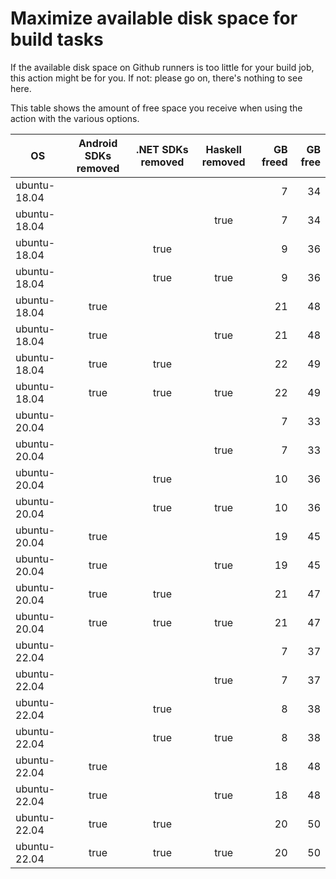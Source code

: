 # Maximize available disk space for build tasks

If the available disk space on Github runners is too little for your build job, this action might be for you.
If not: please go on, there's nothing to see here.

This table shows the amount of free space you receive when using the action with the various options.

OS | Android SDKs removed | .NET SDKs removed | Haskell removed | GB freed | GB free
---|:--------------------:|:-----------------:|:---------------:|---------:|-------:
ubuntu-18.04 |  |  |  | 7 | 34
ubuntu-18.04 |  |  | true | 7 | 34
ubuntu-18.04 |  | true |  | 9 | 36
ubuntu-18.04 |  | true | true | 9 | 36
ubuntu-18.04 | true |  |  | 21 | 48
ubuntu-18.04 | true |  | true | 21 | 48
ubuntu-18.04 | true | true |  | 22 | 49
ubuntu-18.04 | true | true | true | 22 | 49
ubuntu-20.04 |  |  |  | 7 | 33
ubuntu-20.04 |  |  | true | 7 | 33
ubuntu-20.04 |  | true |  | 10 | 36
ubuntu-20.04 |  | true | true | 10 | 36
ubuntu-20.04 | true |  |  | 19 | 45
ubuntu-20.04 | true |  | true | 19 | 45
ubuntu-20.04 | true | true |  | 21 | 47
ubuntu-20.04 | true | true | true | 21 | 47
ubuntu-22.04 |  |  |  | 7 | 37
ubuntu-22.04 |  |  | true | 7 | 37
ubuntu-22.04 |  | true |  | 8 | 38
ubuntu-22.04 |  | true | true | 8 | 38
ubuntu-22.04 | true |  |  | 18 | 48
ubuntu-22.04 | true |  | true | 18 | 48
ubuntu-22.04 | true | true |  | 20 | 50
ubuntu-22.04 | true | true | true | 20 | 50
